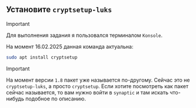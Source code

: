 ## Установите `cryptsetup-luks`

> [!IMPORTANT]
> Для выполнения задания я пользовался терминалом `Konsole`.

На момент 16.02.2025 данная команда актуальна: 

```bash
sudo apt install cryptsetup
```

> [!IMPORTANT] 
> На момент версии `1.8` пакет уже называется по-другому. Сейчас это не `cryptsetup-luks`, а просто `cryptsetup`.
> Если хотите посмотреть как пакет сейчас называется, то вам нужно войти в `synaptic` и там искать что-нибудь подобное по описанию. 
